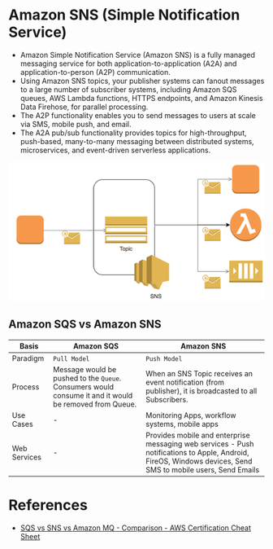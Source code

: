 
# Amazon SNS (Simple Notification Service)

- Amazon Simple Notification Service (Amazon SNS) is a fully managed messaging service for both application-to-application (A2A) and application-to-person (A2P) communication.
- Using Amazon SNS topics, your publisher systems can fanout messages to a large number of subscriber systems, including Amazon SQS queues, AWS Lambda functions, HTTPS endpoints, and Amazon Kinesis Data Firehose, for parallel processing.
- The A2P functionality enables you to send messages to users at scale via SMS, mobile push, and email.
- The A2A pub/sub functionality provides topics for high-throughput, push-based, many-to-many messaging between distributed systems, microservices, and event-driven serverless applications.

![img.png](assests/sns_img.png)

## Amazon SQS vs Amazon SNS

Basis | Amazon SQS                                                                                             | Amazon SNS                                                                                                                                                   |
------------------------------------|--------------------------------------------------------------------------------------------------------|--------------------------------------------------------------------------------------------------------------------------------------------------------------|
Paradigm | `Pull Model`                                                                                           | `Push Model`                                                                                                                                                 |
Process | Message would be pushed to the `Queue`. Consumers would consume it and it would be removed from Queue. | When an SNS Topic receives an event notification (from publisher), it is broadcasted to all Subscribers.                                                     |
Use Cases | -                                                                                                      | Monitoring Apps, workflow systems, mobile apps                                                                                                               |
Web Services | -                                                                                                      | Provides mobile and enterprise messaging web services - Push notifications to Apple, Android, FireOS, Windows devices, Send SMS to mobile users, Send Emails |

# References
- [SQS vs SNS vs Amazon MQ - Comparison - AWS Certification Cheat Sheet](https://cloud.in28minutes.com/aws-certification-sqs-vs-sns-vs-amazon-mq)